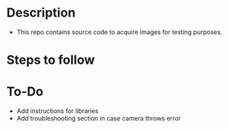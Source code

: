 # Description
- This repo contains source code to acquire images for testing purposes.

# Steps to follow

# To-Do
- Add instructions for libraries
- Add troubleshooting section in case camera throws error